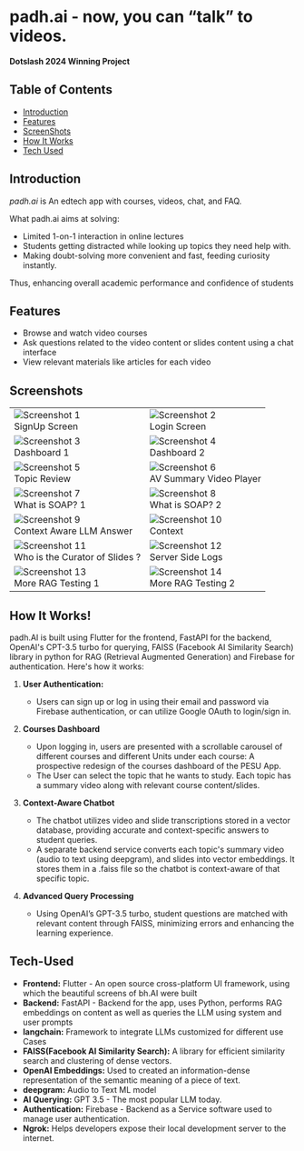 # padh.ai - now, you can “talk” to videos.

**Dotslash 2024 Winning Project**

## Table of Contents
- [Introduction](#introduction)
- [Features](#features)
- [ScreenShots](#screenshots)
- [How It Works](#how-it-works)
- [Tech Used](#tech-used)

## Introduction

*padh.ai* is An edtech app with courses, videos, chat, and FAQ.

What padh.ai aims at solving:
- Limited 1-on-1 interaction in online lectures
- Students getting distracted while looking up topics they need help with.
- Making doubt-solving more convenient and fast, feeding curiosity instantly.

Thus, enhancing overall academic performance and confidence of students

## Features

- Browse and watch video courses
- Ask questions related to the video content or slides content using a chat interface
- View relevant materials like articles for each video


## Screenshots

<table>
  <tr>
    <td><img src="https://github.com/Akatsuki49/dotslash-/assets/95576716/424ff7ed-dcf1-42f9-821a-6b9431b1af44" alt="Screenshot 1"><br>SignUp Screen</td>
    <td><img src="https://github.com/Akatsuki49/dotslash-/assets/95576716/3612687b-458a-4020-b89c-c083ceb40917" alt="Screenshot 2"><br>Login Screen</td>
  </tr>
  <tr>
    <td><img src="https://github.com/Akatsuki49/dotslash-/assets/95576716/47a82377-f400-4261-a0f3-911d9ff29ada" alt="Screenshot 3"><br>Dashboard 1</td>
    <td><img src="https://github.com/Akatsuki49/dotslash-/assets/95576716/9b6ad268-1e31-45b9-8eb7-64a3db733302" alt="Screenshot 4"><br>Dashboard 2</td>
  </tr>
  <tr>
    <td><img src="https://github.com/Akatsuki49/dotslash-/assets/95576716/fc655910-2113-43cc-bb33-f433eb9926d9" alt="Screenshot 5"><br>Topic Review</td>
    <td><img src="https://github.com/Akatsuki49/dotslash-/assets/95576716/74ba74fc-8b5b-4096-827f-3c646d85b365" alt="Screenshot 6"><br>AV Summary Video Player</td>
  </tr>
  <tr>
    <td><img src="https://github.com/Akatsuki49/dotslash-/assets/95576716/e3dbb7ce-1320-49a9-8c1c-82f5a300d51c" alt="Screenshot 7"><br>What is SOAP? 1</td>
    <td><img src="https://github.com/Akatsuki49/dotslash-/assets/95576716/40c39236-a17e-470b-b27b-5281bcde0444" alt="Screenshot 8"><br>What is SOAP? 2</td>
  </tr>
  <tr>
    <td><img src="https://github.com/Akatsuki49/dotslash-/assets/95576716/01a3980d-1309-40c4-8dc4-faec1a8f5297" alt="Screenshot 9"><br>Context Aware LLM Answer</td>
    <td><img src="https://github.com/Akatsuki49/dotslash-/assets/95576716/93187a3f-a4dc-4ec3-a081-cad0230d2a09" alt="Screenshot 10"><br>Context</td>
  </tr>
  <tr>
    <td><img src="https://github.com/Akatsuki49/dotslash-/assets/95576716/ada03406-900c-4aea-9597-7a133ca0c022" alt="Screenshot 11"><br>Who is the Curator of Slides ?</td>
    <td><img src="https://github.com/Akatsuki49/dotslash-/assets/95576716/c75ca0cf-5f80-422d-9f6d-d08b525b6e24" alt="Screenshot 12"><br>Server Side Logs</td>
  </tr>
  <tr>
    <td><img src="https://github.com/Akatsuki49/dotslash-/assets/95576716/b512476f-07ab-4b6e-9ed9-b43ab53210f5" alt="Screenshot 13"><br>More RAG Testing 1</td>
    <td><img src="https://github.com/Akatsuki49/dotslash-/assets/95576716/065d5ed7-76d0-43b2-9ed8-709f23e7b3de" alt="Screenshot 14"><br>More RAG Testing 2</td>
  </tr>
</table>


## How It Works!

padh.AI is built using Flutter for the frontend, FastAPI for the backend, OpenAI's CPT-3.5 turbo for querying, FAISS (Facebook AI Similarity Search) library in python for RAG (Retrieval Augmented Generation) and Firebase for authentication. 
Here's how it works:

1. **User Authentication:**
   - Users can sign up or log in using their email and password via Firebase authentication, or can utilize Google OAuth to login/sign in.

2. **Courses Dashboard**
   - Upon logging in, users are presented with a scrollable carousel of different courses and different Units under each course: A prospective redesign of the courses dashboard of the PESU App.
   - The User can select the topic that he wants to study. Each topic has a summary video along with relevant course content/slides.
  
3. **Context-Aware Chatbot**
   - The chatbot utilizes video and slide transcriptions stored in a vector database, providing accurate and context-specific answers to student queries.
   - A separate backend service converts each topic's summary video (audio to text using deepgram), and slides into vector embeddings. It stores them in a .faiss file so the chatbot is context-aware of that specific topic.

4. **Advanced Query Processing**
   - Using OpenAI’s GPT-3.5 turbo, student questions are matched with relevant content through FAISS, minimizing errors and enhancing the learning experience.

## Tech-Used

- **Frontend:** Flutter - An open source cross-platform UI framework, using which the beautiful screens of bh.AI were built
- **Backend:** FastAPI - Backend for the app, uses Python, performs RAG embeddings on content as well as queries the LLM using system and user prompts
- **langchain:** Framework to integrate LLMs customized for different use Cases
- **FAISS(Facebook AI Similarity Search):** A library for efficient similarity search and clustering of dense vectors.
- **OpenAI Embeddings:** Used to created an information-dense representation of the semantic meaning of a piece of text.
- **deepgram:** Audio to Text ML model
- **AI Querying:** GPT 3.5 - The most popular LLM today.
- **Authentication:** Firebase - Backend as a Service software used to manage user authentication.
- **Ngrok:** Helps developers expose their local development server to the internet.
